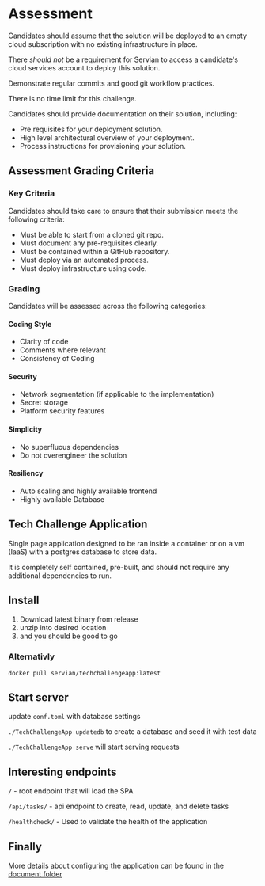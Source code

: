 # Assessment

Candidates should assume that the solution will be deployed to an empty cloud subscription with no existing infrastructure in place.

There *should not* be a requirement for Servian to access a candidate's cloud services account to deploy this solution.

Demonstrate regular commits and good git workflow practices.

There is no time limit for this challenge.

Candidates should provide documentation on their solution, including:

- Pre requisites for your deployment solution.
- High level architectural overview of your deployment.
- Process instructions for provisioning your solution.

## Assessment Grading Criteria

### Key Criteria

Candidates should take care to ensure that their submission meets the following criteria:

- Must be able to start from a cloned git repo.
- Must document any pre-requisites clearly.
- Must be contained within a GitHub repository.
- Must deploy via an automated process.
- Must deploy infrastructure using code.

### Grading

Candidates will be assessed across the following categories:

#### Coding Style

- Clarity of code
- Comments where relevant
- Consistency of Coding

#### Security

- Network segmentation (if applicable to the implementation)
- Secret storage
- Platform security features

#### Simplicity

- No superfluous dependencies
- Do not overengineer the solution

#### Resiliency

- Auto scaling and highly available frontend
- Highly available Database

## Tech Challenge Application

Single page application designed to be ran inside a container or on a vm (IaaS) with a postgres database to store data.

It is completely self contained, pre-built, and should not require any additional dependencies to run.

## Install

1. Download latest binary from release
2. unzip into desired location
3. and you should be good to go

### Alternativly

`docker pull servian/techchallengeapp:latest`

## Start server

update `conf.toml` with database settings

`./TechChallengeApp updatedb` to create a database and seed it with test data

`./TechChallengeApp serve` will start serving requests

## Interesting endpoints

`/` - root endpoint that will load the SPA

`/api/tasks/` - api endpoint to create, read, update, and delete tasks

`/healthcheck/` - Used to validate the health of the application

## Finally

More details about configuring the application can be found in the [document folder](doc/config.md)
